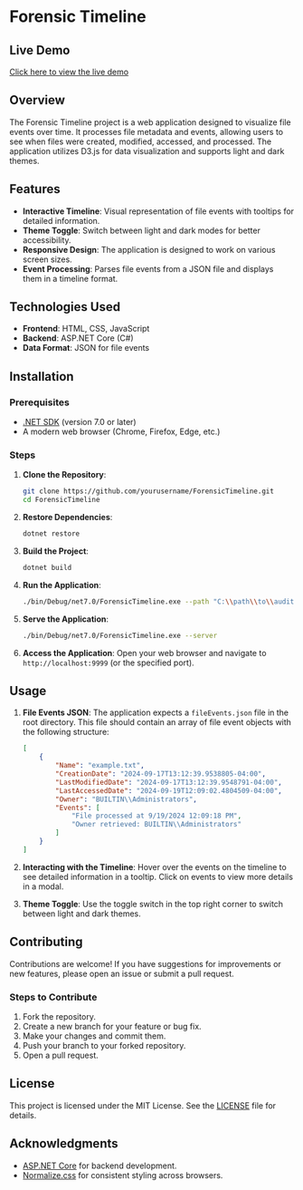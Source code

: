 # Forensic Timeline

## Live Demo

[Click here to view the live demo](https://tylermaginnis.github.io/SimpleForensicTimeline/)

## Overview

The Forensic Timeline project is a web application designed to visualize file events over time. It processes file metadata and events, allowing users to see when files were created, modified, accessed, and processed. The application utilizes D3.js for data visualization and supports light and dark themes.

## Features

- **Interactive Timeline**: Visual representation of file events with tooltips for detailed information.
- **Theme Toggle**: Switch between light and dark modes for better accessibility.
- **Responsive Design**: The application is designed to work on various screen sizes.
- **Event Processing**: Parses file events from a JSON file and displays them in a timeline format.

## Technologies Used

- **Frontend**: HTML, CSS, JavaScript
- **Backend**: ASP.NET Core (C#)
- **Data Format**: JSON for file events

## Installation

### Prerequisites

- [.NET SDK](https://dotnet.microsoft.com/download) (version 7.0 or later)
- A modern web browser (Chrome, Firefox, Edge, etc.)

### Steps

1. **Clone the Repository**:
   ```bash
   git clone https://github.com/yourusername/ForensicTimeline.git
   cd ForensicTimeline
   ```

2. **Restore Dependencies**:
   ```bash
   dotnet restore
   ```

3. **Build the Project**:
   ```bash
   dotnet build
   ```

4. **Run the Application**:
   ```bash
   ./bin/Debug/net7.0/ForensicTimeline.exe --path "C:\\path\\to\\audit\\
   ```

5. **Serve the Application**:
   ```bash
   ./bin/Debug/net7.0/ForensicTimeline.exe --server
   ```

5. **Access the Application**: Open your web browser and navigate to `http://localhost:9999` (or the specified port).

## Usage

1. **File Events JSON**: The application expects a `fileEvents.json` file in the root directory. This file should contain an array of file event objects with the following structure:
   ```json
   [
       {
           "Name": "example.txt",
           "CreationDate": "2024-09-17T13:12:39.9538805-04:00",
           "LastModifiedDate": "2024-09-17T13:12:39.9548791-04:00",
           "LastAccessedDate": "2024-09-19T12:09:02.4804509-04:00",
           "Owner": "BUILTIN\\Administrators",
           "Events": [
               "File processed at 9/19/2024 12:09:18 PM",
               "Owner retrieved: BUILTIN\\Administrators"
           ]
       }
   ]
   ```

2. **Interacting with the Timeline**: Hover over the events on the timeline to see detailed information in a tooltip. Click on events to view more details in a modal.

3. **Theme Toggle**: Use the toggle switch in the top right corner to switch between light and dark themes.

## Contributing

Contributions are welcome! If you have suggestions for improvements or new features, please open an issue or submit a pull request.

### Steps to Contribute

1. Fork the repository.
2. Create a new branch for your feature or bug fix.
3. Make your changes and commit them.
4. Push your branch to your forked repository.
5. Open a pull request.

## License

This project is licensed under the MIT License. See the [LICENSE](LICENSE) file for details.

## Acknowledgments

- [ASP.NET Core](https://dotnet.microsoft.com/apps/aspnet) for backend development.
- [Normalize.css](https://necolas.github.io/normalize.css/) for consistent styling across browsers.
